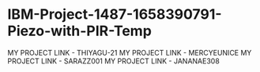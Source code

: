 # IBM-Project-1487-1658390791-Piezo-with-PIR-Temp
MY PROJECT LINK - THIYAGU-21
MY PROJECT LINK - MERCYEUNICE
MY PROJECT LINK - SARAZZ001
MY PROJECT LINK - JANANAE308
